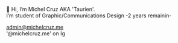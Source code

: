 👋 Hi, I’m Michel Cruz AKA 'Taurien'. <br> I’m student of Graphic/Communications Design -2 years remainin- <br>

admin@michelcruz.me <br>
'@michelcruz.me' on Ig 

